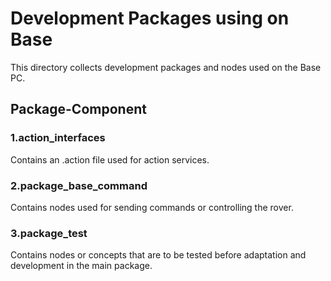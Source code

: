# Development Packages using on Base

This directory collects development packages and nodes used on the Base PC.

## Package-Component

### 1.action_interfaces
Contains an .action file used for action services.

### 2.package_base_command
Contains nodes used for sending commands or controlling the rover.

### 3.package_test
Contains nodes or concepts that are to be tested before adaptation and development in the main package.